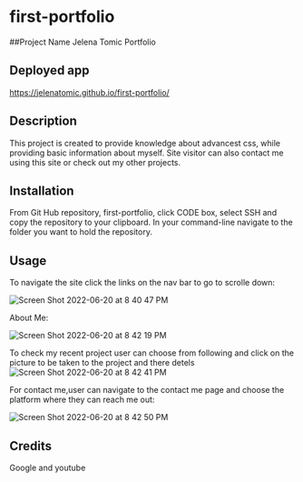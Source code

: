 # first-portfolio

 ##Project Name
 Jelena Tomic Portfolio
 
 ## Deployed app
 https://jelenatomic.github.io/first-portfolio/
 
## Description 
This project is created to provide knowledge about advancest css, while providing basic information about myself.
Site visitor can also contact me using this site or check out my other projects.


## Installation
From Git Hub repository, first-portfolio, click CODE box, select SSH and copy the repository to your clipboard.  In your command-line navigate to the folder you want to hold the repository. 
  

## Usage
To navigate the site click the links on the nav bar to go to scrolle down:

![Screen Shot 2022-06-20 at 8 40 47 PM](https://user-images.githubusercontent.com/106287916/174699679-300dd24b-6302-41bf-8359-e3bdba648098.png)


About Me:

![Screen Shot 2022-06-20 at 8 42 19 PM](https://user-images.githubusercontent.com/106287916/174699459-8aaadfcd-119f-4301-a72d-50a47f74ec26.png)


To check my recent project user can choose from following and click on the picture to be taken to the project and there detels
![Screen Shot 2022-06-20 at 8 42 41 PM](https://user-images.githubusercontent.com/106287916/174700161-0caa7945-4ed3-4a9d-a5bc-1f8a2443c0bd.png)


For contact me,user  can navigate to the contact me page and choose the platform where they can reach me out: 

![Screen Shot 2022-06-20 at 8 42 50 PM](https://user-images.githubusercontent.com/106287916/174699031-cc4041f5-9a2a-4200-8497-d153dd4e2627.png)


## Credits
Google and youtube

